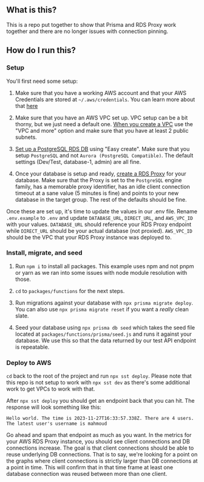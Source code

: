 ## What is this? 

This is a repo put together to show that Prisma and RDS Proxy work together and there are no longer issues with connection pinning.

## How do I run this?

### Setup

You'll first need some setup:

1. Make sure that you have a working AWS account and that your AWS Credentials are stored at `~/.aws/credentials`. You can learn more about that [here](https://docs.sst.dev/advanced/iam-credentials)

2. Make sure that you have an AWS VPC set up. VPC setup can be a bit thorny, but we just need a default one. [When you create a VPC](https://us-east-1.console.aws.amazon.com/vpcconsole/home?region=us-east-1#CreateVpc:createMode=vpcWithResources) use the "VPC and more" option and make sure that you have at least 2 public subnets.

3. [Set up a PostgreSQL RDS DB](https://us-east-1.console.aws.amazon.com/rds/home?region=us-east-1#launch-dbinstance:) using "Easy create". Make sure that you setup `PostgreSQL` and not `Aurora (PostgreSQL Compatible)`. The default settings (Dev/Test, database-1, admin) are all fine.

4. Once your database is setup and ready, [create a RDS Proxy](https://us-east-1.console.aws.amazon.com/rds/home?region=us-east-1#create-proxy:) for your database. Make sure that the Proxy is set to the `PostgreSQL` engine family, has a memorable proxy identifier, has an idle client connection timeout at a sane value (5 minutes is fine) and points to your new database in the target group. The rest of the defaults should be fine.

Once these are set up, it's time to update the values in our .env file. Rename `.env.example` to `.env` and update `DATABASE_URL`, `DIRECT_URL`, and `AWS_VPC_ID` with your values. `DATABASE_URL` should reference your RDS Proxy endpoint while `DIRECT_URL` should be your actual database (not proxied). `AWS_VPC_ID` should be the VPC that your RDS Proxy instance was deployed to.

### Install, migrate, and seed

1. Run `npm i` to install all packages. This example uses npm and not pnpm or yarn as we ran into some issues with node module resolution with those.

2. `cd` to `packages/functions` for the next steps.

2. Run migrations against your database with `npx prisma migrate deploy`. You can also use `npx prisma migrate reset` if you want a _really_ clean slate.

3. Seed your database using `npx prisma db seed` which takes the seed file located at `packages/functions/prisma/seed.js` and runs it against your database. We use this so that the data returned by our test API endpoint is repeatable.

### Deploy to AWS

`cd` back to the root of the project and run `npx sst deploy`. Please note that this repo is not setup to work with `npx sst dev` as there's some additional work to get VPCs to work with that. 

After `npx sst deploy` you should get an endpoint back that you can hit. The response will look something like this:

```
Hello world. The time is 2023-11-27T16:33:57.338Z. There are 4 users. The latest user's username is mahmoud
```

Go ahead and spam that endpoint as much as you want. In the metrics for your AWS RDS Proxy instance, you should see client connections and DB connections increase. The goal is that client connections should be able to reuse underlying DB connections. That is to say, we're looking for a point on the graphs where client connections is strictly larger than DB connections at a point in time. This will confirm that in that time frame at least one database connection was reused between more than one client.